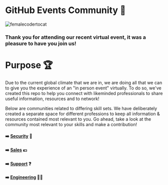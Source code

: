 # GitHub Events Community :busts_in_silhouette:

![femalecodertocat](https://user-images.githubusercontent.com/53534651/93193699-16752e00-f73f-11ea-8869-036bd24d6c6b.png)

### Thank you for attending our recent virtual event, it was a pleasure to have you join us! 

# Purpose :trophy:

Due to the current global climate that we are in, we are doing all that we can to give you the experience of an "in person event" virtually. To do so, we've created this repo to help you connect with likeminded professionals to share useful information, resources and to network!

Below are communities related to differing skill sets. We have deliberately created a separate space for different professions to keep all information & resources contained most relevant to you. Go ahead, take a look at the community most relevant to your skills and make a contribution! 

#### :arrow_right: [Security](https://github.com/freshprince95/Events-Community/issues/6) :closed_lock_with_key:

#### :arrow_right: [Sales](https://github.com/freshprince95/Events-Community/issues/4) :dollar:

#### :arrow_right: [Support](https://github.com/freshprince95/Events-Community/issues/3) :question:

#### :arrow_right: [Engineering](https://github.com/freshprince95/Events-Community/issues/1) :woman_technologist:

